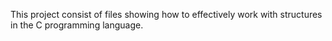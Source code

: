 This project consist of files showing how to effectively work with structures in the C programming language.
